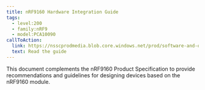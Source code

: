 ```yaml
---
title: nRF9160 Hardware Integration Guide
tags:
  - level:200
  - family:nRF9
  - model:PCA10090
callToAction:
  link: https://nsscprodmedia.blob.core.windows.net/prod/software-and-other-downloads/sip/nrf9160-sip/hardware-integration-guide/nrf9160hardwareintegrationguidev12.pdf
  text: Read the guide
---
```


This document complements the nRF9160 Product Specification to provide
recommendations and guidelines for designing devices based on the nRF9160
module.
